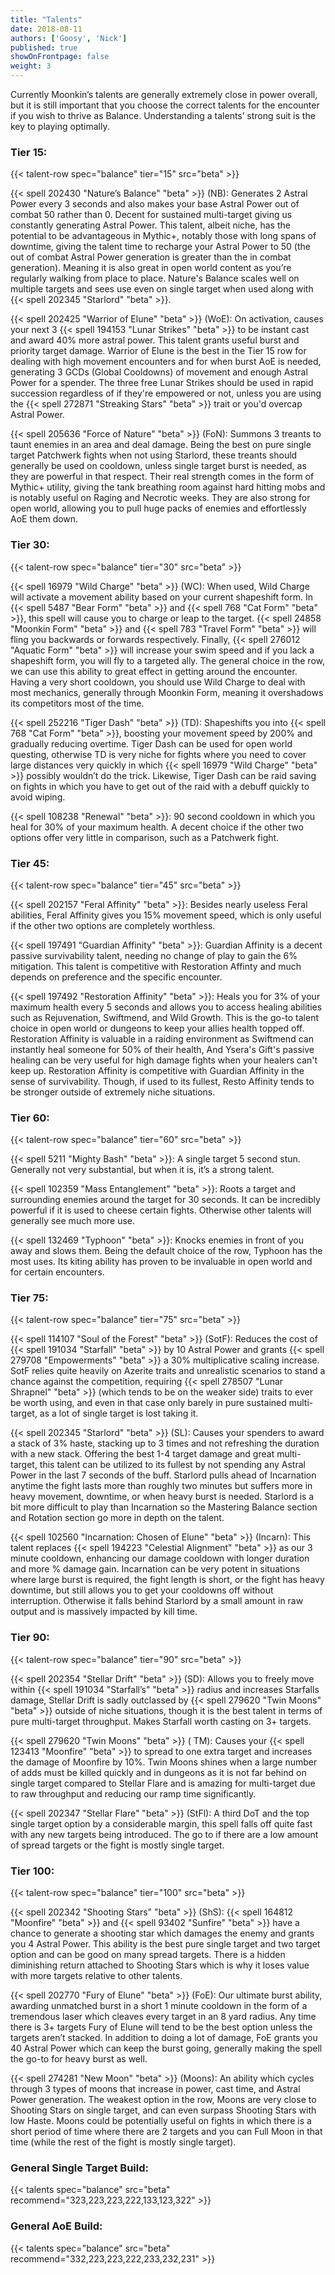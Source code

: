 ```yaml
---
title: "Talents"
date: 2018-08-11
authors: ['Goosy', 'Nick']
published: true
showOnFrontpage: false
weight: 3
---
```


Currently Moonkin’s talents are generally extremely close in power overall, but it is still important that you choose the correct talents for the encounter if you wish to thrive as Balance. Understanding a talents’ strong suit is the key to playing optimally.

### Tier 15:
{{< talent-row spec="balance" tier="15" src="beta" >}}

{{< spell 202430 "Nature’s Balance" "beta" >}} (NB): Generates 2 Astral Power every 3 seconds and also makes your base Astral Power out of combat 50 rather than 0. Decent for sustained multi-target giving us constantly generating Astral Power. This talent, albeit niche, has the potential to be advantageous in Mythic+, notably those with long spans of downtime, giving the talent time to recharge your Astral Power to 50 (the out of combat Astral Power generation is greater than the in combat generation). Meaning it is also great in open world content as you’re regularly walking from place to place. Nature's Balance scales well on multiple targets and sees use even on single target when used along with {{< spell 202345 "Starlord" "beta" >}}.

{{< spell 202425 "Warrior of Elune" "beta" >}} (WoE): On activation, causes your next 3 {{< spell 194153 "Lunar Strikes" "beta" >}} to be instant cast and award 40% more astral power. This talent grants useful burst and priority target damage. Warrior of Elune is the best in the Tier 15 row for dealing with high movement encounters and for when burst AoE is needed, generating 3 GCDs (Global Cooldowns) of movement and enough Astral Power for a spender. The three free Lunar Strikes should be used in rapid succession regardless of if they're empowered or not, unless you are using the {{< spell 272871 "Streaking Stars" "beta" >}} trait or you'd overcap Astral Power.

{{< spell 205636 "Force of Nature" "beta" >}} (FoN): Summons 3 treants to taunt enemies in an area and deal damage. Being the best on pure single target Patchwerk fights when not using Starlord, these treants should generally be used on cooldown, unless single target burst is needed, as they are powerful in that respect. Their real strength comes in the form of Mythic+ utility, giving the tank breathing room against hard hitting mobs and is notably useful on Raging and Necrotic weeks. They are also strong for open world, allowing you to pull huge packs of enemies and effortlessly AoE them down.

### Tier 30:
{{< talent-row spec="balance" tier="30" src="beta" >}}

{{< spell 16979 "Wild Charge" "beta" >}} (WC): When used, Wild Charge will activate a movement ability based on your current shapeshift form. In {{< spell 5487 "Bear Form" "beta" >}} and {{< spell 768 "Cat Form" "beta" >}}, this spell will cause you to charge or leap to the target. {{< spell 24858 "Moonkin Form" "beta" >}} and {{< spell 783 "Travel Form" "beta" >}} will fling you backwards or forwards respectively. Finally, {{< spell 276012 "Aquatic Form" "beta" >}} will increase your swim speed and if you lack a shapeshift form, you will fly to a targeted ally. The general choice in the row, we can use this ability to great effect in getting around the encounter. Having a very short cooldown, you should use Wild Charge to deal with most mechanics, generally through Moonkin Form, meaning it overshadows its competitors most of the time.

{{< spell 252216 "Tiger Dash" "beta" >}} (TD): Shapeshifts you into {{< spell 768 "Cat Form" "beta" >}}, boosting your movement speed by 200% and gradually reducing overtime. Tiger Dash can be used for open world questing, otherwise TD is very niche for fights where you need to cover large distances very quickly in which {{< spell 16979 "Wild Charge" "beta" >}} possibly wouldn’t do the trick. Likewise, Tiger Dash can be raid saving on fights in which you have to get out of the raid with a debuff quickly to avoid wiping.

{{< spell 108238 "Renewal" "beta" >}}: 90 second cooldown in which you heal for 30% of your maximum health. A decent choice if the other two options offer very little in comparison, such as a Patchwerk fight.

### Tier 45:
{{< talent-row spec="balance" tier="45" src="beta" >}}

{{< spell 202157 "Feral Affinity" "beta" >}}: Besides nearly useless Feral abilities, Feral Affinity gives you 15% movement speed, which is only useful if the other two options are completely worthless.

{{< spell 197491 "Guardian Affinity" "beta" >}}: Guardian Affinity is a decent passive survivability talent, needing no change of play to gain the 6% mitigation. This talent is competitive with Restoration Affinty and much depends on preference and the specific encounter.

{{< spell 197492 "Restoration Affinity" "beta" >}}: Heals you for 3% of your maximum health every 5 seconds and allows you to access healing abilities such as Rejuvenation, Swiftmend, and Wild Growth. This is the go-to talent choice in open world or dungeons to keep your allies health topped off. Restoration Affinity is valuable in a raiding environment as Swiftmend can instantly heal someone for 50% of their health, And Ysera's Gift's passive healing can be very useful for high damage fights when your healers can't keep up. Restoration Affinity is competitive with Guardian Affinity in the sense of survivability. Though, if used to its fullest, Resto Affinity tends to be stronger outside of extremely niche situations.

### Tier 60:
{{< talent-row spec="balance" tier="60" src="beta" >}}

{{< spell 5211 "Mighty Bash" "beta" >}}: A single target 5 second stun. Generally not very substantial, but when it is, it’s a strong talent.

{{< spell 102359 "Mass Entanglement" "beta" >}}: Roots a target and surrounding enemies around the target for 30 seconds. It can be incredibly powerful if it is used to cheese certain fights. Otherwise other talents will generally see much more use.

{{< spell 132469 "Typhoon" "beta" >}}: Knocks enemies in front of you away and slows them. Being the default choice of the row, Typhoon has the most uses. Its kiting ability has proven to be invaluable in open world and for certain encounters.

### Tier 75:
{{< talent-row spec="balance" tier="75" src="beta" >}}

{{< spell 114107 "Soul of the Forest" "beta" >}} (SotF): Reduces the cost of {{< spell 191034 "Starfall" "beta" >}} by 10 Astral Power and grants {{< spell 279708 "Empowerments" "beta" >}} a 30% multiplicative scaling increase. SotF relies quite heavily on Azerite traits and unrealistic scenarios to stand a chance against the competition, requiring {{< spell 278507 "Lunar Shrapnel" "beta" >}} (which tends to be on the weaker side) traits to ever be worth using, and even in that case only barely in pure sustained multi-target, as a lot of single target is lost taking it.

{{< spell 202345 "Starlord" "beta" >}} (SL): Causes your spenders to award a stack of 3% haste, stacking up to 3 times and not refreshing the duration with a new stack. Offering the best 1-4 target damage and great multi-target, this talent can be utilized to its fullest by not spending any Astral Power in the last 7 seconds of the buff. Starlord pulls ahead of Incarnation anytime the fight lasts more than roughly two minutes but suffers more in heavy movement, downtime, or when heavy burst is needed. Starlord is a bit more difficult to play than Incarnation so the Mastering Balance section and Rotation section go more in depth on the talent.

{{< spell 102560 "Incarnation: Chosen of Elune" "beta" >}} (Incarn): This talent replaces {{< spell 194223 "Celestial Alignment" "beta" >}} as our 3 minute cooldown, enhancing our damage cooldown with longer duration and more % damage gain. Incarnation can be very potent in situations where large burst is required, the fight length is short, or the fight has heavy downtime, but still allows you to get your cooldowns off without interruption. Otherwise it falls behind Starlord by a small amount in raw output and is massively impacted by kill time.

### Tier 90: 
{{< talent-row spec="balance" tier="90" src="beta" >}}

{{< spell 202354 "Stellar Drift" "beta" >}} (SD): Allows you to freely move within {{< spell 191034 "Starfall’s" "beta" >}} radius and increases Starfalls damage, Stellar Drift is sadly outclassed by {{< spell 279620 "Twin Moons" "beta" >}} outside of niche situations, though it is the best talent in terms of pure multi-target throughput. Makes Starfall worth casting on 3+ targets.

{{< spell 279620 "Twin Moons" "beta" >}} ( TM): Causes your {{< spell 123413 "Moonfire" "beta" >}} to spread to one extra target and increases the damage of Moonfire by 10%. Twin Moons shines when a large number of adds must be killed quickly and in dungeons as it is not far behind on single target compared to Stellar Flare and is amazing for multi-target due to raw throughput and reducing our ramp time significantly.

{{< spell 202347 "Stellar Flare" "beta" >}} (StFl): A third DoT and the top single target option by a considerable margin, this spell falls off quite fast with any new targets being introduced. The go to if there are a low amount of spread targets or the fight is mostly single target.

### Tier 100:
{{< talent-row spec="balance" tier="100" src="beta" >}}

{{< spell 202342 "Shooting Stars" "beta" >}} (ShS): {{< spell 164812 "Moonfire" "beta" >}} and {{< spell 93402 "Sunfire" "beta" >}} have a chance to generate a shooting star which damages the enemy and grants you 4 Astral Power. This ability is the best pure single target and two target option and can be good on many spread targets. There is a hidden diminishing return attached to Shooting Stars which is why it loses value with more targets relative to other talents.

{{< spell 202770 "Fury of Elune" "beta" >}} (FoE): Our ultimate burst ability, awarding unmatched burst in a short 1 minute cooldown in the form of a tremendous laser which cleaves every target in an 8 yard radius. Any time there is 3+ targets Fury of Elune will tend to be the best option unless the targets aren’t stacked. In addition to doing a lot of damage, FoE grants you 40 Astral Power which can keep the burst going, generally making the spell the go-to for heavy burst as well.

{{< spell 274281 "New Moon" "beta" >}} (Moons): An ability which cycles through 3 types of moons that increase in power, cast time, and Astral Power generation. The weakest option in the row, Moons are very close to Shooting Stars on single target, and can even surpass Shooting Stars with low Haste. Moons could be potentially useful on fights in which there is a short period of time where there are 2 targets and you can Full Moon in that time (while the rest of the fight is mostly single target).


### General Single Target Build:

{{< talents spec="balance" src="beta" recommend="323,223,223,222,133,123,322" >}}

### General AoE Build:

{{< talents spec="balance" src="beta" recommend="332,223,223,222,233,232,231" >}}
